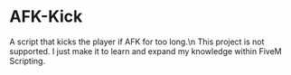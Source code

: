# AFK-Kick
A script that kicks the player if AFK for too long.\n This project is not supported. I just make it to learn and expand my knowledge within FiveM Scripting.
